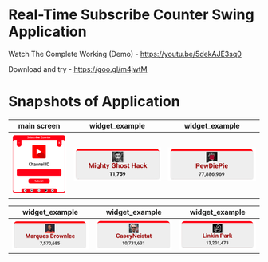 # Real-Time Subscribe Counter Swing Application

Watch The Complete Working (Demo) - https://youtu.be/5dekAJE3sq0

Download and try - https://goo.gl/m4jwtM

# Snapshots of Application

| main screen | widget_example | widget_example
|:-:|:-:|:-:|
| ![](snapshot/Subscriber%20Count.png) | ![](snapshot/widget.png) | ![](snapshot/widget_pew.png)

| widget_example | widget_example | widget_example
|:-:|:-:|:-:|
| ![](snapshot/widget_mar.png) | ![](snapshot/widget_case.png) | ![](snapshot/widget_lin.png)
